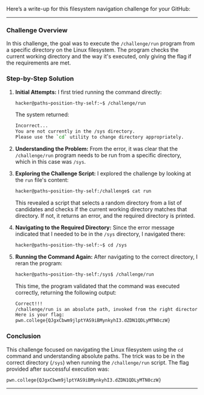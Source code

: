 Here’s a write-up for this filesystem navigation challenge for your GitHub:

---
### Challenge Overview

In this challenge, the goal was to execute the `/challenge/run` program from a specific directory on the Linux filesystem. The program checks the current working directory and the way it's executed, only giving the flag if the requirements are met.

### Step-by-Step Solution

1. **Initial Attempts:**
   I first tried running the command directly:

   ```bash
   hacker@paths~position-thy-self:~$ /challenge/run
   ```

   The system returned:
   ```bash
   Incorrect...
   You are not currently in the /sys directory.
   Please use the `cd` utility to change directory appropriately.
   ```

2. **Understanding the Problem:**
   From the error, it was clear that the `/challenge/run` program needs to be run from a specific directory, which in this case was `/sys`. 

3. **Exploring the Challenge Script:**
   I explored the challenge by looking at the `run` file's content:

   ```bash
   hacker@paths~position-thy-self:/challenge$ cat run
   ```

   This revealed a script that selects a random directory from a list of candidates and checks if the current working directory matches that directory. If not, it returns an error, and the required directory is printed.

4. **Navigating to the Required Directory:**
   Since the error message indicated that I needed to be in the `/sys` directory, I navigated there:

   ```bash
   hacker@paths~position-thy-self:~$ cd /sys
   ```

5. **Running the Command Again:**
   After navigating to the correct directory, I reran the program:

   ```bash
   hacker@paths~position-thy-self:/sys$ /challenge/run
   ```

   This time, the program validated that the command was executed correctly, returning the following output:

   ```bash
   Correct!!!
   /challenge/run is an absolute path, invoked from the right directory!
   Here is your flag:
   pwn.college{QJgxCbwm9jlptYAS9iBMynkyhI3.dZDN1QDLyMTN0czW}
   ```

### Conclusion

This challenge focused on navigating the Linux filesystem using the `cd` command and understanding absolute paths. The trick was to be in the correct directory (`/sys`) when running the `/challenge/run` script. The flag provided after successful execution was:

```
pwn.college{QJgxCbwm9jlptYAS9iBMynkyhI3.dZDN1QDLyMTN0czW}
```

---

